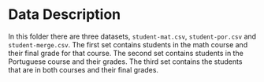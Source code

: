 # Data Description

In this folder there are three datasets, `student-mat.csv`, `student-por.csv` and `student-merge.csv`. The first set contains students in the math course and their final grade for that course. The second set contains students in the Portuguese course and their grades. The third set contains the students that are in both courses and their final grades. 
